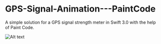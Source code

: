 # GPS-Signal-Animation---PaintCode

A simple solution for a GPS signal strength meter in Swift 3.0 with the help of Paint Code.

![Alt text](relative/path/to/ScreenShot.png?raw=true "Title")
